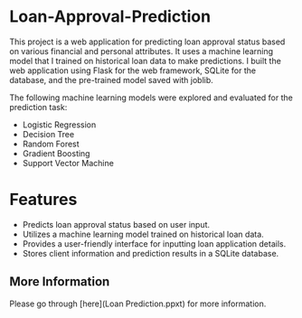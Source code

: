 # Loan-Approval-Prediction
This project is a web application for predicting loan approval status based on various financial and personal attributes. It uses a machine learning model that I trained on historical loan data to make predictions. I built the web application using Flask for the web framework, SQLite for the database, and the pre-trained model saved with joblib.

The following machine learning models were explored and evaluated for the prediction task:

- Logistic Regression
- Decision Tree
- Random Forest
- Gradient Boosting
- Support Vector Machine

# Features
- Predicts loan approval status based on user input.
- Utilizes a machine learning model trained on historical loan data.
- Provides a user-friendly interface for inputting loan application details.
- Stores client information and prediction results in a SQLite database.

## More Information

Please go through [here](Loan Prediction.ppxt) for more information.
